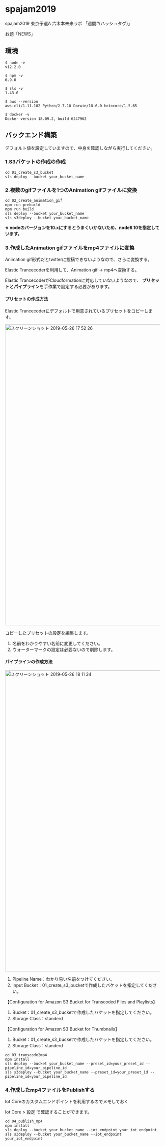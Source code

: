 # spajam2019
spajam2019 東京予選A 六木本未来ラボ 「週間#(ハッシュタグ)」

お題「NEWS」

## 環境

```
$ node -v
v12.2.0

$ npm -v
6.9.0

$ sls -v
1.43.0

$ aws --version
aws-cli/1.11.102 Python/2.7.10 Darwin/18.6.0 botocore/1.5.65

$ docker -v
Docker version 18.09.2, build 6247962

```

## バックエンド構築
デフォルト値を設定していますので、中身を確認しながら実行してください。

### 1.S3バケットの作成の作成

```
cd 01_create_s3_bucket
sls deploy --bucket your_bucket_name
```

### 2.複数のgifファイルを1つのAnimation gifファイルに変換

```
cd 02_create_animation_gif
npm run prebuild
npm run build
sls deploy --bucket your_bucket_name
sls s3deploy --bucket your_bucket_name
```


**※ nodeのバージョンを10.xにするとうまくいかないため、node8.10を指定しています。**


### 3.作成したAnimation gifファイルをmp4ファイルに変換

Animation gif形式だとtwitterに投稿できないようなので、さらに変換する。

Elastic Trancecoderを利用して、Animation gif → mp4へ変換する。

Elastic TrancecoderがCloudformationに対応していないようなので、
**プリセットとパイプライン**を手作業で設定する必要があります。

#### プリセットの作成方法

Elastic Trancecoderにデフォルトで用意されているプリセットをコピーします。

<img width="976" alt="スクリーンショット 2019-05-26 17 52 26" src="https://user-images.githubusercontent.com/11880332/58379608-b655f800-7fe0-11e9-9b6d-fb7a140b9f0f.png">


コピーしたプリセットの設定を編集します。

1. 名前をわかりやすい名前に変更してください。
2. ウォーターマークの設定は必要ないので削除します。

#### パイプラインの作成方法

<img width="976" alt="スクリーンショット 2019-05-26 18 11 34" src="https://user-images.githubusercontent.com/11880332/58379678-e225ad80-7fe1-11e9-8124-aa3dc15c1c32.png">

1. Pipeline Name：わかり易い名前をつけてください。
2. Input Bucket：01_create_s3_bucketで作成したバケットを指定してください。

【Configuration for Amazon S3 Bucket for Transcoded Files and Playlists】

1. Bucket：01_create_s3_bucketで作成したバケットを指定してください。
2. Storage Class：standerd

【Configuration for Amazon S3 Bucket for Thumbnails】

1. Bucket：01_create_s3_bucketで作成したバケットを指定してください。
2. Storage Class：standerd


```
cd 03_transcode2mp4
npm install
sls deploy --bucket your_bucket_name --preset_id=your_preset_id --pipeline_id=your_pipeline_id
sls s3deploy --bucket your_bucket_name --preset_id=your_preset_id --pipeline_id=your_pipeline_id

```

### 4.作成したmp4ファイルをPublishする

Iot Coreのカスタムエンドポイントを利用するのでメモしておく

Iot Core > 設定 で確認することができます。

```
cd 04_publish_mp4
npm install
sls deploy --bucket your_bucket_name --iot_endpoint your_iot_endpoint
sls s3deploy --bucket your_bucket_name --iot_endpoint your_iot_endpoint
```
